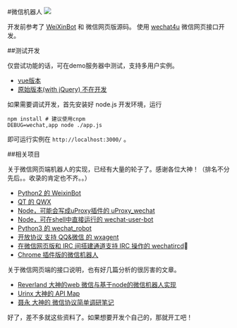 #微信机器人
![](http://7xr8pm.com1.z0.glb.clouddn.com/nodeWechat.png)

开发前参考了 [WeiXinBot](https://github.com/Urinx/WeixinBot) 和 微信网页版源码。
使用 [wechat4u](https://github.com/nodeWechat/wechat4u) 微信网页接口开发。

##测试开发

仅尝试功能的话，可在demo服务器中测试，支持多用户实例。

 * [vue版本](http://www.sitixi.com:3000) 
 * [原始版本(with jQuery) 不在开发](http://www.sitixi.com:3001) 

如果需要调试开发，首先安装好 node.js 开发环境，运行

```shell
npm install # 建议使用cnpm
DEBUG=wechat,app node ./app.js
```

即可运行实例在 `http://localhost:3000/` 。

##相关项目

关于微信网页端机器人的实现，已经有大量的轮子了。感谢各位大神！（排名不分先后。。收录的肯定也不齐。。）

* [Python2 的 WeixinBot](https://github.com/Urinx/WeixinBot)
* [QT 的 QWX](https://github.com/xiangzhai/qwx)
* [Node，可能会写成uProxy插件的 uProxy_wechat](https://github.com/LeMasque/uProxy_wechat)
* [Node，可在shell中直接运行的 wechat-user-bot](https://github.com/HalfdogStudio/wechat-user-bot)
* [Python3 的 wechat_robot](https://github.com/lyyyuna/wechat_robot)
* [开放协议 支持 QQ&微信 的 wxagent](https://github.com/kitech/wxagent)
* [在微信网页版和 IRC 间搭建通道支持 IRC 操作的 wechatircd](https://github.com/MaskRay/wechatircd)
* [Chrome 插件版的微信机器人](https://github.com/spacelan/weixin-bot-chrome-extension)

关于微信网页端的接口说明，也有好几篇分析的很厉害的文章。

* [Reverland 大神的web 微信与基于node的微信机器人实现](http://reverland.org/javascript/2016/01/15/webchat-user-bot/)
* [Urinx 大神的 API Map](https://github.com/Urinx/WeixinBot/blob/master/README.md)
* [聂永 大神的 微信协议简单调研笔记](http://www.blogjava.net/yongboy/archive/2014/03/05/410636.html)

好了，差不多就这些资料了。如果想要开发个自己的，那就开工吧！
